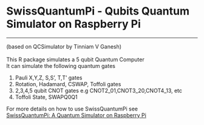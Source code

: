 # SwissQuantumPi - Qubits Quantum Simulator on Raspberry Pi
<hr>
(based on QCSimulator by Tinniam V Ganesh) <br>
<br>
This R package simulates a 5 qubit Quantum Computer <br>
It can simulate the following  quantum gates

1. Pauli X,Y,Z, S,S’, T,T’ gates <br>
2. Rotation, Hadamard, CSWAP, Toffoli gates <br>
3. 2,3,4,5 qubit CNOT gates e.g CNOT2_01,CNOT3_20,CNOT4_13, etc <br>
4. Toffoli State, SWAPQ0Q1

For more details on how to use SwissQuantumPi see <br>
[SwissQuantumPi: A Quantum Simulator on Raspberry Pi](http://www.swissquantumhub.com/swissquantumpi-a-quantum-simulator-on-raspberry-pi/)
